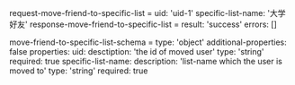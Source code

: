 request-move-friend-to-specific-list =
  uid: 'uid-1'
  specific-list-name: '大学好友'
response-move-friend-to-specific-list =
  result: 'success'
  errors: []

move-friend-to-specific-list-schema = 
  type: 'object'
  additional-properties: false
  properties:
    uid:
      desctiption: 'the id of moved user'
      type: 'string'
      required: true
    specific-list-name:
      description: 'list-name which the user is moved to'
      type: 'string'
      required: true
